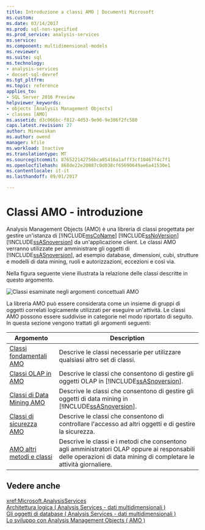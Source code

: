```yaml
---
title: Introduzione a classi AMO | Documenti Microsoft
ms.custom: 
ms.date: 03/14/2017
ms.prod: sql-non-specified
ms.prod_service: analysis-services
ms.service: 
ms.component: multidimensional-models
ms.reviewer: 
ms.suite: sql
ms.technology:
- analysis-services
- docset-sql-devref
ms.tgt_pltfrm: 
ms.topic: reference
applies_to:
- SQL Server 2016 Preview
helpviewer_keywords:
- objects [Analysis Management Objects]
- classes [AMO]
ms.assetid: d3c066bc-f812-4d53-9e96-9e306f2fc580
caps.latest.revision: 27
author: Minewiskan
ms.author: owend
manager: kfile
ms.workload: Inactive
ms.translationtype: MT
ms.sourcegitcommit: 876522142756bca05416a1afff3cf10467f4c7f1
ms.openlocfilehash: 868de22e20887c0d038cf65690649ae6a41530e1
ms.contentlocale: it-it
ms.lasthandoff: 09/01/2017

---
```

# <a name="amo-classes---introduction"></a>Classi AMO - introduzione
  Analysis Management Objects (AMO) è una libreria di classi progettata per gestire un'istanza di [!INCLUDE[msCoName](../../../includes/msconame-md.md)] [!INCLUDE[ssNoVersion](../../../includes/ssnoversion-md.md)] [!INCLUDE[ssASnoversion](../../../includes/ssasnoversion-md.md)] da un'applicazione client. Le classi AMO verranno utilizzate per amministrare gli oggetti di [!INCLUDE[ssASnoversion](../../../includes/ssasnoversion-md.md)], ad esempio database, dimensioni, cubi, strutture e modelli di data mining, ruoli e autorizzazioni, eccezioni e così via.  
  
 Nella figura seguente viene illustrata la relazione delle classi descritte in questo argomento.  
  
 ![Classi esaminate negli argomenti concettuali AMO](../../../analysis-services/multidimensional-models/analysis-management-objects/media/amo-reviewedclasses.gif "classi esaminate negli argomenti concettuali di AMO")  
  
 La libreria AMO può essere considerata come un insieme di gruppi di oggetti correlati logicamente utilizzati per eseguire un'attività. Le classi AMO possono essere suddivise in categorie nel modo riportato di seguito. In questa sezione vengono trattati gli argomenti seguenti:  
  
|Argomento|Description|  
|-----------|-----------------|  
|[Classi fondamentali AMO](../../../analysis-services/multidimensional-models/analysis-management-objects/amo-fundamental-classes.md)|Descrive le classi necessarie per utilizzare qualsiasi altro set di classi.|  
|[Classi OLAP in AMO](../../../analysis-services/multidimensional-models/analysis-management-objects/amo-olap-classes.md)|Descrive le classi che consentono di gestire gli oggetti OLAP in [!INCLUDE[ssASnoversion](../../../includes/ssasnoversion-md.md)].|  
|[Classi di Data Mining AMO](../../../analysis-services/multidimensional-models/analysis-management-objects/amo-data-mining-classes.md)|Descrive le classi che consentono di gestire gli oggetti di data mining in [!INCLUDE[ssASnoversion](../../../includes/ssasnoversion-md.md)].|  
|[Classi di sicurezza AMO](../../../analysis-services/multidimensional-models/analysis-management-objects/amo-security-classes.md)|Descrive le classi che consentono di controllare l'accesso ad altri oggetti e di gestire la sicurezza.|  
|[AMO altri metodi e classi](../../../analysis-services/multidimensional-models/analysis-management-objects/amo-other-classes-and-methods.md)|Descrive le classi e i metodi che consentono agli amministratori OLAP oppure ai responsabili delle operazioni di data mining di completare le attività giornaliere.|  
  
## <a name="see-also"></a>Vedere anche  
 <xref:Microsoft.AnalysisServices>   
 [Architettura logica &#40; Analysis Services - dati multidimensionali &#41;](../../../analysis-services/multidimensional-models/olap-logical/understanding-microsoft-olap-logical-architecture.md)   
 [Gli oggetti di database &#40; Analysis Services - dati multidimensionali &#41;](../../../analysis-services/multidimensional-models/olap-logical/database-objects-analysis-services-multidimensional-data.md)   
 [Lo sviluppo con Analysis Management Objects &#40; AMO &#41;](../../../analysis-services/multidimensional-models/analysis-management-objects/developing-with-analysis-management-objects-amo.md)  
  
  

